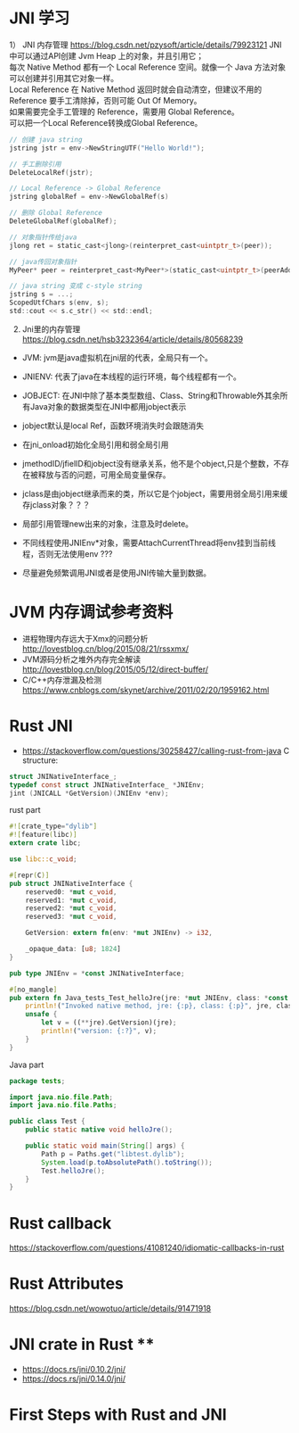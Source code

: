 # JNI 学习
1） JNI 内存管理 https://blog.csdn.net/pzysoft/article/details/79923121
JNI 中可以通过API创建 Jvm Heap 上的对象，并且引用它；  
每次 Native Method 都有一个 Local Reference 空间。就像一个 Java 方法对象可以创建并引用其它对象一样。  
Local Reference 在 Native Method 返回时就会自动清空，但建议不用的 Reference 要手工清除掉，否则可能 Out Of Memory。  
如果需要完全手工管理的 Reference，需要用 Global Reference。  
可以把一个Local Reference转换成Global Reference。  

```c
// 创建 java string
jstring jstr = env->NewStringUTF("Hello World!");

// 手工删除引用
DeleteLocalRef(jstr);

// Local Reference -> Global Reference
jstring globalRef = env->NewGlobalRef(s)

// 删除 Global Reference
DeleteGlobalRef(globalRef);

// 对象指针传给java
jlong ret = static_cast<jlong>(reinterpret_cast<uintptr_t>(peer));

// java传回对象指针
MyPeer* peer = reinterpret_cast<MyPeer*>(static_cast<uintptr_t>(peerAddress));

// java string 变成 c-style string
jstring s = ...;
ScopedUtfChars s(env, s);
std::cout << s.c_str() << std::endl;
```

2) Jni里的内存管理 https://blog.csdn.net/hsb3232364/article/details/80568239
* JVM:  jvm是java虚拟机在jni层的代表，全局只有一个。
* JNIENV:  代表了java在本线程的运行环境，每个线程都有一个。
* JOBJECT: 在JNI中除了基本类型数组、Class、String和Throwable外其余所有Java对象的数据类型在JNI中都用jobject表示
* jobject默认是local Ref，函数环境消失时会跟随消失  


* 在jni_onload初始化全局引用和弱全局引用  

* jmethodID/jfielID和jobject没有继承关系，他不是个object,只是个整数，不存在被释放与否的问题，可用全局变量保存。  

* jclass是由jobject继承而来的类，所以它是个jobject，需要用弱全局引用来缓存jclass对象？？？  

* 局部引用管理new出来的对象，注意及时delete。  


* 不同线程使用JNIEnv*对象，需要AttachCurrentThread将env挂到当前线程，否则无法使用env ???

* 尽量避免频繁调用JNI或者是使用JNI传输大量到数据。

# JVM 内存调试参考资料
* 进程物理内存远大于Xmx的问题分析 http://lovestblog.cn/blog/2015/08/21/rssxmx/
* JVM源码分析之堆外内存完全解读 http://lovestblog.cn/blog/2015/05/12/direct-buffer/
* C/C++内存泄漏及检测 https://www.cnblogs.com/skynet/archive/2011/02/20/1959162.html

# Rust JNI
* https://stackoverflow.com/questions/30258427/calling-rust-from-java
C structure:
```c
struct JNINativeInterface_;
typedef const struct JNINativeInterface_ *JNIEnv;
jint (JNICALL *GetVersion)(JNIEnv *env);
```

rust part
```rust
#![crate_type="dylib"]
#![feature(libc)]
extern crate libc;

use libc::c_void;

#[repr(C)]
pub struct JNINativeInterface {
    reserved0: *mut c_void,
    reserved1: *mut c_void,
    reserved2: *mut c_void,
    reserved3: *mut c_void,

    GetVersion: extern fn(env: *mut JNIEnv) -> i32,

    _opaque_data: [u8; 1824]
}

pub type JNIEnv = *const JNINativeInterface;

#[no_mangle]
pub extern fn Java_tests_Test_helloJre(jre: *mut JNIEnv, class: *const c_void) {
    println!("Invoked native method, jre: {:p}, class: {:p}", jre, class);
    unsafe {
        let v = ((**jre).GetVersion)(jre);
        println!("version: {:?}", v);
    }
}
```

Java part
```java
package tests;

import java.nio.file.Path;
import java.nio.file.Paths;

public class Test {
    public static native void helloJre();

    public static void main(String[] args) {
        Path p = Paths.get("libtest.dylib");
        System.load(p.toAbsolutePath().toString());
        Test.helloJre();
    }
}
```


# Rust callback 
https://stackoverflow.com/questions/41081240/idiomatic-callbacks-in-rust

# Rust Attributes
https://blog.csdn.net/wowotuo/article/details/91471918

# JNI crate in Rust **
* https://docs.rs/jni/0.10.2/jni/
* https://docs.rs/jni/0.14.0/jni/

# First Steps with Rust and JNI
